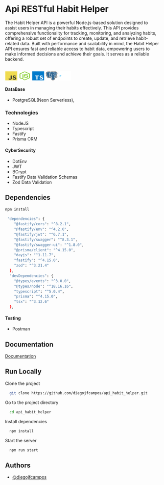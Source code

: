 
# Api RESTful Habit Helper

The Habit Helper API is a powerful Node.js-based solution designed to assist users in managing their habits effectively. This API provides comprehensive functionality for tracking, monitoring, and analyzing habits, offering a robust set of endpoints to create, update, and retrieve habit-related data.  Built with performance and scalability in mind, the Habit Helper API ensures fast and reliable access to habit data, empowering users to make informed decisions and achieve their goals. It serves as a reliable backend.

<div style="display: inline_block"><br> 
	
  <img align="center" alt="Diego-Python" height="30" width="40" src="https://raw.githubusercontent.com/devicons/devicon/master/icons/javascript/javascript-original.svg"> 
  <img align="center" alt="Diego-HTML" height="30" width="40" src="https://raw.githubusercontent.com/devicons/devicon/master/icons/nodejs/nodejs-original.svg">    
  <img align="center" alt="Diego-HTML" height="30" width="40" src="https://raw.githubusercontent.com/devicons/devicon/master/icons/typescript/typescript-original.svg"> 
  <img align="center" alt="Diego-CSS" height="30" width="40" src="https://raw.githubusercontent.com/devicons/devicon/master/icons/postgresql/postgresql-original.svg">
  <img align="center" alt="Diego-CSS" height="30" width="40" src="https://raw.githubusercontent.com/devicons/devicon/master/icons/tailwindcss/tailwindcss-original-wordmark.svg">

</div>

#### DataBase
  - PostgreSQL(Neon Serverless), 

### Technologies
  - NodeJS
  - Typescript
  - Fastify
  - Prisma ORM
 
#### CyberSecurity
  - DotEnv
  - JWT
  - BCrypt
  - Fastify Data Validation Schemas
  - Zod Data Validation
  
## Dependencies
```bash
npm install
```
```bash
 "dependencies": {
    "@fastify/cors": "^8.2.1",
    "@fastify/env": "^4.2.0",
    "@fastify/jwt": "^6.7.1",
    "@fastify/swagger": "^8.3.1",
    "@fastify/swagger-ui": "^1.8.0",
    "@prisma/client": "^4.15.0",
    "dayjs": "^1.11.7",
    "fastify": "^4.15.0",    
    "zod": "^3.21.4"
  },
  "devDependencies": {    
    "@types/events": "^3.0.0",
    "@types/node": "^18.16.16",
    "typescript": "^5.0.4",
    "prisma": "^4.15.0",
    "tsx": "^3.12.6"
  },
```
    
#### Testing
  - Postman

## Documentation

[Documentation](https://documenter.getpostman.com/view/22862786/2s93zCXztX)

## Run Locally

Clone the project

```bash
  git clone https://github.com/diegojfcampos/api_habit_helper.git
```

Go to the project directory

```bash
  cd api_habit_helper
```

Install dependencies

```bash
  npm install
```

Start the server

```bash
  npm run start
```
## Authors

- [@diegojfcampos](https://www.github.com/diegojfcampos)




